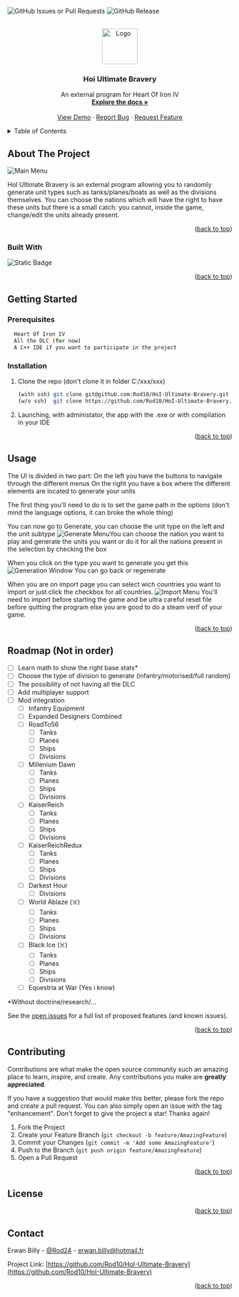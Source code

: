 
<!-- Improved compatibility of back to top link: See: https://github.com/othneildrew/Best-README-Template/pull/73 -->
<a name="readme-top"></a>
<!--
*** Thanks for checking out the Best-README-Template. If you have a suggestion
*** that would make this better, please fork the repo and create a pull request
*** or simply open an issue with the tag "enhancement".
*** Don't forget to give the project a star!
*** Thanks again! Now go create something AMAZING! :D
-->

<!-- PROJECT SHIELDS -->
<!--
*** I'm using markdown "reference style" links for readability.
*** Reference links are enclosed in brackets [ ] instead of parentheses ( ).
*** See the bottom of this document for the declaration of the reference variables
*** for contributors-url, forks-url, etc. This is an optional, concise syntax you may use.
*** https://www.markdownguide.org/basic-syntax/#reference-style-links
-->

![GitHub Issues or Pull Requests](https://img.shields.io/github/issues-raw/Rod10/HoI-Ultimate-Bravery?style=for-the-badge)
![GitHub Release](https://img.shields.io/github/v/release/Rod10/HoI-Ultimate-Bravery?style=for-the-badge)



<!-- PROJECT LOGO -->
<br />
<div align="center">
  <a href="https://github.com/Rod10/HoI-Ultimate-Bravery">
    <img src="images/logo.png" alt="Logo" width="80" height="80">
  </a>

<h3 align="center">Hoi Ultimate Bravery</h3>

  <p align="center">
    An external program for Heart Of Iron IV
    <br />
    <a href="https://github.com/Rod10/HoI-Ultimate-Bravery"><strong>Explore the docs »</strong></a>
    <br />
    <br />
    <a href="https://github.com/Rod10/HoI-Ultimate-Bravery">View Demo</a>
    ·
    <a href="https://github.com/Rod10/HoI-Ultimate-Bravery/issues">Report Bug</a>
    ·
    <a href="https://github.com/Rod10/HoI-Ultimate-Bravery/issues">Request Feature</a>
  </p>
</div>



<!-- TABLE OF CONTENTS -->
<details>
  <summary>Table of Contents</summary>
  <ol>
    <li>
      <a href="#about-the-project">About The Project</a>
      <ul>
        <li><a href="#built-with">Built With</a></li>
      </ul>
    </li>
    <li>
      <a href="#getting-started">Getting Started</a>
      <ul>
        <li><a href="#prerequisites">Prerequisites</a></li>
        <li><a href="#installation">Installation</a></li>
      </ul>
    </li>
    <li><a href="#usage">Usage</a></li>
    <li><a href="#roadmap">Roadmap</a></li>
    <li><a href="#contributing">Contributing</a></li>
    <li><a href="#license">License</a></li>
    <li><a href="#contact">Contact</a></li>
    <li><a href="#acknowledgments">Acknowledgments</a></li>
  </ol>
</details>



<!-- ABOUT THE PROJECT -->
## About The Project

![Main Menu](https://cdn.discordapp.com/attachments/388277885099704321/1212336755051864064/image.png?ex=65f17796&is=65df0296&hm=19876ea60b637541917c85060f72bc299edecb1ea1b42ac0eb00a7ab161db029&)

HoI Ultimate Bravery is an external program allowing you to randomly generate unit types such as tanks/planes/boats as well as the divisions themselves. 
You can choose the nations which will have the right to have these units but there is a small catch: you cannot, inside the game, change/edit the units already present.

<p align="right">(<a href="#readme-top">back to top</a>)</p>



### Built With

![Static Badge](https://img.shields.io/badge/C%2B%2B-%2300599C?style=for-the-badge&logo=C%2B%2B)

<p align="right">(<a href="#readme-top">back to top</a>)</p>


<!-- GETTING STARTED -->
## Getting Started

### Prerequisites

```sh
  Heart Of Iron IV
  All the DLC (for now)
  A C++ IDE if you want to participate in the project
  ```

### Installation

1. Clone the repo (don't clone it in folder C:/xxx/xxx)
   ```sh
   (with ssh) git clone git@github.com:Rod10/HoI-Ultimate-Bravery.git
   (w/o ssh)  git clone https://github.com/Rod10/HoI-Ultimate-Bravery.git
   ```
2. Launching, with administator, the app with the .exe or with compilation in your IDE 

<p align="right">(<a href="#readme-top">back to top</a>)</p>



<!-- USAGE EXAMPLES -->
## Usage

The UI is divided in two part:
On the left you have the buttons to navigate through the different menus
On the right you have a box where the different elements are located to generate your units

The first thing you'll need to do is to set the game path in the options
(don't mind the language options, it can broke the whole thing)

You can now go to Generate, you can choose the unit type on the left and the unit subtype
![Generate Menu](https://cdn.discordapp.com/attachments/1212383699191070801/1212383709949337650/image.png?ex=66d9ab51&is=66d859d1&hm=83f43d4f345a73fcbf175f4708a8bd823332c7a9ac93e4f7e6a320ee3be3f189&)You can choose the nation you want to play and generate the units you want or do it for all the nations present in the selection by checking the box

When you click on the type you want to generate you get this
![Generation Window](https://cdn.discordapp.com/attachments/1212383699191070801/1212385828504997888/image.png?ex=66d9ad4a&is=66d85bca&hm=15b023aa03eee74c2c5c8ce2d7107faf885a336b708dddb40011d286acde2379&)
You can go back or regenerate

When you are on import page you can select wich countries you want to import or just click the checkbox for all countries.
![Import Menu](https://cdn.discordapp.com/attachments/1212383699191070801/1212401969868574810/image.png?ex=66d91392&is=66d7c212&hm=dd0e1b6bc3cca909f1a9fc0a1591cc2ac9fab5f3afb6212b010c529e35acd990&)
You'll need to import before starting the game and be ultra careful reset file before quitting the program else you are good to do a steam verif of your game.

<!--_For more examples, please refer to the [Documentation](https://example.com)_-->

<p align="right">(<a href="#readme-top">back to top</a>)</p>



<!-- ROADMAP -->
## Roadmap (Not in order)

- [ ] Learn math to show the right base stats*
- [ ] Choose the type of division to generate (infantry/motorised/full random)
- [ ] The possibility of not having all the DLC
- [ ] Add multiplayer support 
- [ ] Mod integration
	- [ ] Infantry Equipment
	- [ ] Expanded Designers Combined
	- [ ] RoadTo56
		- [ ] Tanks
		- [ ] Planes
		- [ ] Ships
		- [ ] Divisions
	- [ ] Millenium Dawn
		- [ ] Tanks
		- [ ] Planes
		- [ ] Ships
		- [ ] Divisions
	- [ ] KaiserReich
		- [ ] Tanks
		- [ ] Planes
		- [ ] Ships
		- [ ] Divisions
	- [ ] KaiserReichRedux
		- [ ] Tanks
		- [ ] Planes
		- [ ] Ships
		- [ ] Divisions
	- [ ] Darkest Hour
		- [ ] Divisions
	- [ ] World Ablaze (☠️)
		- [ ] Tanks
		- [ ] Planes
		- [ ] Ships
		- [ ] Divisions
	- [ ] Black Ice (☠️)
		- [ ] Tanks
		- [ ] Planes
		- [ ] Ships
		- [ ] Divisions
	- [ ] Equestria at War (Yes i know)

*Without doctrine/research/...

See the [open issues](https://github.com/Rod10/HoI-Ultimate-Bravery/issues) for a full list of proposed features (and known issues).

<p align="right">(<a href="#readme-top">back to top</a>)</p>



<!-- CONTRIBUTING -->
## Contributing

Contributions are what make the open source community such an amazing place to learn, inspire, and create. Any contributions you make are **greatly appreciated**.

If you have a suggestion that would make this better, please fork the repo and create a pull request. You can also simply open an issue with the tag "enhancement".
Don't forget to give the project a star! Thanks again!

1. Fork the Project
2. Create your Feature Branch (`git checkout -b feature/AmazingFeature`)
3. Commit your Changes (`git commit -m 'Add some AmazingFeature'`)
4. Push to the Branch (`git push origin feature/AmazingFeature`)
5. Open a Pull Request

<p align="right">(<a href="#readme-top">back to top</a>)</p>



<!-- LICENSE -->
## License

<p align="right">(<a href="#readme-top">back to top</a>)</p>



<!-- CONTACT -->
## Contact

Erwan Billy - [@Rod24](https://twitter.com/Rod2448) - erwan.billy@hotmail.fr

Project Link: [https://github.com/Rod10/HoI-Ultimate-Bravery](https://github.com/Rod10/HoI-Ultimate-Bravery)

<p align="right">(<a href="#readme-top">back to top</a>)</p>

<!-- MARKDOWN LINKS & IMAGES -->
<!-- https://www.markdownguide.org/basic-syntax/#reference-style-links -->
[contributors-shield]: https://img.shields.io/github/contributors/github_username/repo_name.svg?style=for-the-badge
[contributors-url]: https://github.com/Rod10/HoI-Ultimate-Bravery/graphs/contributors
[forks-shield]: https://img.shields.io/github/forks/github_username/repo_name.svg?style=for-the-badge
[forks-url]: https://github.com/github_username/repo_name/network/members
[stars-shield]: https://img.shields.io/github/stars/github_username/repo_name.svg?style=for-the-badge
[stars-url]: https://github.com/github_username/repo_name/stargazers
[issues-shield]: https://img.shields.io/github/issues/github_username/repo_name.svg?style=for-the-badge
[issues-url]: https://github.com/github_username/repo_name/issues
[license-shield]: https://img.shields.io/github/license/github_username/repo_name.svg?style=for-the-badge
[license-url]: https://github.com/github_username/repo_name/blob/master/LICENSE.txt
[linkedin-shield]: https://img.shields.io/badge/-LinkedIn-black.svg?style=for-the-badge&logo=linkedin&colorB=555
[linkedin-url]: https://linkedin.com/in/linkedin_username
[product-screenshot]: images/screenshot.png
[Next.js]: https://img.shields.io/badge/next.js-000000?style=for-the-badge&logo=nextdotjs&logoColor=white
[Next-url]: https://nextjs.org/
[React.js]: https://img.shields.io/badge/React-20232A?style=for-the-badge&logo=react&logoColor=61DAFB
[React-url]: https://reactjs.org/
[Vue.js]: https://img.shields.io/badge/Vue.js-35495E?style=for-the-badge&logo=vuedotjs&logoColor=4FC08D
[Vue-url]: https://vuejs.org/
[Angular.io]: https://img.shields.io/badge/Angular-DD0031?style=for-the-badge&logo=angular&logoColor=white
[Angular-url]: https://angular.io/
[Svelte.dev]: https://img.shields.io/badge/Svelte-4A4A55?style=for-the-badge&logo=svelte&logoColor=FF3E00
[Svelte-url]: https://svelte.dev/
[Laravel.com]: https://img.shields.io/badge/Laravel-FF2D20?style=for-the-badge&logo=laravel&logoColor=white
[Laravel-url]: https://laravel.com
[Bootstrap.com]: https://img.shields.io/badge/Bootstrap-563D7C?style=for-the-badge&logo=bootstrap&logoColor=white
[Bootstrap-url]: https://getbootstrap.com
[JQuery.com]: https://img.shields.io/badge/jQuery-0769AD?style=for-the-badge&logo=jquery&logoColor=white
[JQuery-url]: https://jquery.com 
